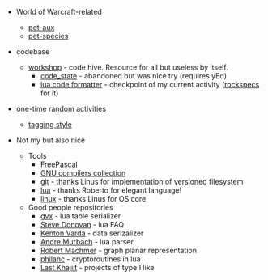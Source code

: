 * World of Warcraft-related
  * [pet-aux](https://github.com/martin-eden/pet_aux)
  * [pet-species](https://github.com/martin-eden/pet_species_to_csv)

* codebase
  * [workshop](https://github.com/martin-eden/workshop) - code hive. Resource for all but useless by itself.
    * [code_state](https://github.com/martin-eden/workshop_users-code_state) - abandoned but was nice try (requires yEd)
    * [lua code formatter](https://github.com/martin-eden/lua_code_formatter) - checkpoint of my current activity
      ([rockspecs](https://github.com/martin-eden/lua_code_formatter.rockspecs) for it)

* one-time random activities
  * [tagging style](https://github.com/martin-eden/tagging_guideline)

* Not my but also nice
  * Tools
    * [FreePascal](https://github.com/graemeg/freepascal)
    * [GNU compilers collection](https://github.com/gcc-mirror/gcc)
    * [git](https://github.com/git/git) - thanks Linus for implementation of versioned filesystem
    * [lua](https://github.com/lua/lua) - thanks Roberto for elegant language!
    * [linux](https://github.com/torvalds/linux) - thanks Linus for OS core
  * Good people repositories
    * [gvx](https://github.com/gvx/Ser) - lua table serializer
    * [Steve Donovan](https://github.com/stevedonovan/luafaq) - lua FAQ
    * [Kenton Varda](https://github.com/sandstorm-io/capnproto) - data serizalizer
    * [Andre Murbach](https://github.com/andremm/lua-parser) - lua parser
    * [Robert Machmer](https://github.com/rm-code/Graphoon) - graph planar representation
    * [philanc](https://github.com/philanc/plc) - cryptoroutines in lua
    * [Last Khajiit](https://github.com/last-khajiit) - projects of type I like
    
